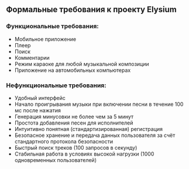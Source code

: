 ## Формальные требования к проекту Elysium

### Функциональные требования:
* Мобильное приложение
* Плеер
* Поиск
* Комментарии
* Режим караоке для любой музыкальной композиции
* Приложение на автомобильных компьютерах

### Нефункциональные требования:
* Удобный интерфейс
* Начало проигрывания музыки при включении песни в течение 100 мс после нажатия
* Генерация минусовки не более чем за 5 минут
* Простота добавления песен для исполнителей
* Интуитивно понятная (стандартизированная) регистрация
* Безопасное хранение и передача данных пользователя за счёт стандартного протокола безопасности
* Быстрый поиск треков (100 запросов в секунду)
* Стабильная работа в условиях высокой нагрузки (1000 одновременных пользователей)
